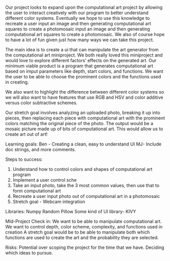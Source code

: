 Our project looks to expand upon the computational art project by allowing the user to interact creatively with our program to better understand different color systems. Eventually we hope to use this knowledge to recreate a user input an image and then generating computational art squares to create a photomosaic input an image and then generating computational art squares to create a photomosaic. We also of course hope to have a lot of fun given just how many ways we can take this project.

The main idea is to create a ui that can manipulate the art generator from the computational art miniproject. We both really loved this miniproject and would love to explore different factors’ effects on the generated art. Our minimum viable product is a program that generates computational art based on imput parameters like depth, start colors, and functions. We want the user to be able to choose the prominent colors and the functions used in creating. 

We also want to highlight the difference between different color systems so we will also want to have features that use RGB and HSV and color additive versus color subtractive schemes. 

Our stretch goal involves analyzing an uploaded photo, breaking it up into pieces, then replacing each piece with computational art with the prominent colors matching the original piece of the photo. The output would be a mosaic picture made up of bits of computational art. This would allow us to create art out of art!

Learning goals:
Ben - Creating a clean, easy to understand UI
MJ- Include doc strings, and more comments. 

Steps to success:
1. Understand how to control colors and shapes of computational art program
2. Implement a user control sche
3. Take an input photo, take the 3 most common values, then use that to form computational art
4. Recreate a user input photo out of computational art in a photomosaic
5. Stretch goal - Webcam integration

Libraries:
Numpy
Random
Pillow
Some kind of UI library- KIVY

MId-Project Check in:
We want to be able to manipulate computational art. We want to control depth, color scheme, complexity, and functions used in creation
A stretch goal would be to be able to manipulate both which functions are used to create the art and the probability they are selected. 

Risks:
Potential over scoping the project for the time that we have. Deciding which ideas to pursue.
